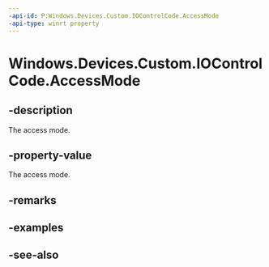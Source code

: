----api-id: P:Windows.Devices.Custom.IOControlCode.AccessMode
-api-type: winrt property
---<!-- Property syntaxpublic Windows.Devices.Custom.IOControlAccessMode AccessMode { get; }--># Windows.Devices.Custom.IOControlCode.AccessMode## -descriptionThe access mode.## -property-valueThe access mode.## -remarks## -examples## -see-also